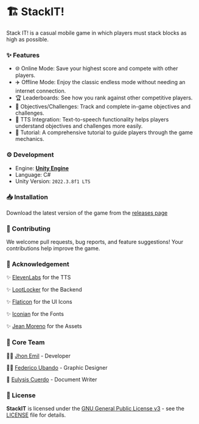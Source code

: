 # 🏗️ StackIT!

Stack IT! is a casual mobile game in which players must stack blocks as high as possible. 

### ✨ Features

- 🌐 Online Mode: Save your highest score and compete with other players.
- ✈️ Offline Mode: Enjoy the classic endless mode without needing an internet connection.
- 🏆 Leaderboards: See how you rank against other competitive players.
- 🎯 Objectives/Challenges: Track and complete in-game objectives and challenges.
- 🤖 TTS Integration: Text-to-speech functionality helps players understand objectives and challenges more easily.
- 📖 Tutorial: A comprehensive tutorial to guide players through the game mechanics.

### ⚙️ Development

- Engine: [**Unity Engine**](https://unity.com/)
- Language: C#
- Unity Version: `2022.3.8f1 LTS`

### 📥 Installation

Download the latest version of the game from the [releases page](https://github.com/kurtpetrola/StackIT/releases)

### 👥 Contributing

We welcome pull requests, bug reports, and feature suggestions! Your contributions help improve the game.

### 🌟 Acknowledgement

✨ [ElevenLabs](https://elevenlabs.io/) for the TTS

✨ [LootLocker](https://docs.lootlocker.com/) for the Backend

✨ [Flaticon](https://www.flaticon.com/) for the UI Icons

✨ [Iconian](https://iconian.com/) for the Fonts

✨ [Jean Moreno](https://assetstore.unity.com/packages/vfx/particles/cartoon-fx-remaster-free-109565) for the Assets

### 💖 Core Team

👨‍💻 [Jhon Emil](https://github.com/jhonemil) - Developer

🧑‍🎨 [Federico Ubando](https://github.com/Feedoc) - Graphic Designer

📝 [Eulysis Cuerdo](https://github.com/ECuerdo) - Document Writer

### 📜 License

**StackIT** is licensed under the [GNU General Public License v3](https://www.gnu.org/licenses/gpl-3.0.html) - see the [LICENSE](https://github.com/kurtpetrola/StackIT/blob/main/LICENSE) file for details.
